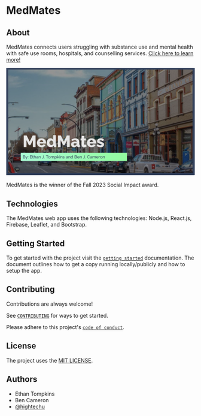 # MedMates

## About

<!-- You will want to modify the text below to include a short description of your app -->
<!-- You will want to modify the documentation link to your app's help page -->

MedMates connects users struggling with substance use and mental health with safe use rooms, hospitals, and counselling services. [Click here to learn more!](https://docs.google.com/presentation/d/1wp13YTnGGdOu0dxuiHRl6ByQdWnHSvCaLhagAQ4Gk3U/edit#slide=id.g4dfce81f19_0_45)

![MedMates pitch](docs/medmates.png)

MedMates is the winner of the Fall 2023 Social Impact award.

## Technologies

The MedMates web app uses the following technologies: Node.js, React.js, Firebase, Leaflet, and Bootstrap.

## Getting Started

To get started with the project visit the [`getting started`](docs/GETTING_STARTED.md) documentation. The document outlines how to get a copy running locally/publicly and how to setup the app.

## Contributing

Contributions are always welcome!

See [`CONTRIBUTING`](.github/CONTRIBUTING.md) for ways to get started.

Please adhere to this project's [`code of conduct`](CODE_OF_CONDUCT.md).

## License

The project uses the [MIT LICENSE](https://choosealicense.com/licenses/mit/).

## Authors

<!-- You will want modify the authors list below to include all contributing team members. -->

- Ethan Tompkins
- Ben Cameron
- [@hightechu](https://github.com/hightechu)